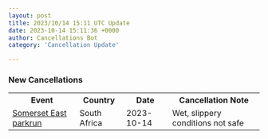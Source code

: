 ```yaml
---
layout: post
title: 2023/10/14 15:11 UTC Update
date: 2023-10-14 15:11:36 +0000
author: Cancellations Bot
category: 'Cancellation Update'

---
```


<h3>New Cancellations</h3>
<div class='hscrollable'>
<table style='width: 100%'>
    <tr>
        <th>Event</th>
        <th>Country</th>
        <th>Date</th>
        <th>Cancellation Note</th>
    </tr>
    <tr>
        <td><a href="https://www.parkrun.co.za/somerseteast">Somerset East parkrun</a></td>
        <td>South Africa</td>
        <td>2023-10-14</td>
        <td>Wet, slippery conditions not safe</td>
    </tr>
</table>
</div>
